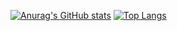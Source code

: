 [![Anurag's GitHub stats](https://github-readme-stats.vercel.app/api?username=J-dotjs&show_icons=true&count_private=true&theme=transparent)](https://github.com/anuraghazra/github-readme-stats) [![Top Langs](https://github-readme-stats.vercel.app/api/top-langs/?username=anuraghazra&count_private=true&show_icons=true&theme=transparent)](https://github.com/anuraghazra/github-readme-stats)
